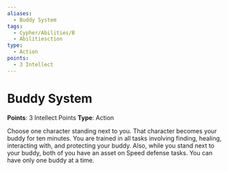 ```yaml
---
aliases:
  - Buddy System
tags:
  - Cypher/Abilities/B
  - Abilitiesction
type:
  - Action
points:
  - 3 Intellect
---
```


# Buddy System

**Points**: 3 Intellect Points
**Type**: Action

Choose one character standing next to you. That character becomes your buddy for ten minutes. You are trained in all tasks involving finding, healing, interacting with, and protecting your buddy. Also, while you stand next to your buddy, both of you have an asset on Speed defense tasks. You can have only one buddy at a time.
